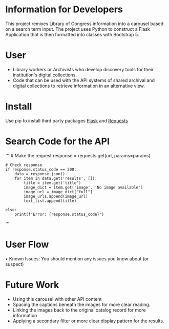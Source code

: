 # Information for Developers
This project remixes Library of Congress information into a carousel based on a search term input. The project uses Python to construct a Flask Application that is then formatted  into classes with Bootstrap 5. 

# User
- Library workers or Archivists who develop discovery tools for their institution's digital collections.
- Code that can be used with the API systems of shared archival and digital collections to retrieve information in an alternative view. 
 
# Install 
Use pip to install third party packages [Flask](https://flask.palletsprojects.com/en/stable/url) and [Requests](https://pypi.org/project/requests/)

# Search Code for the API
'''   # Make the request
    response = requests.get(url, params=params)

    # Check response
    if response.status_code == 200:
        data = response.json()
        for item in data.get('results', []):
            title = item.get('title')
            image_dict = item.get('image', 'No image available')
            image_url = image_dict["full"]
            image_urls.append(image_url)
            text_list.append(title)

    else:
        print(f"Error: {response.status_code}")
'''
# User Flow
•	Known Issues: You should mention any issues you know about (or suspect)

# Future Work
- Using this carousel with other API content
- Spacing the captions beneath the images for more clear reading.
- Linking the images back to the original catalog record for more information
- Applying a secondary filter or more clear display pattern for the results. 
